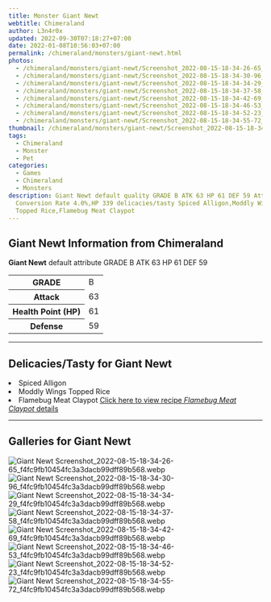 ```yaml
---
title: Monster Giant Newt
webtitle: Chimeraland
author: L3n4r0x
updated: 2022-09-30T07:18:27+07:00
date: 2022-01-08T10:56:03+07:00
permalink: /chimeraland/monsters/giant-newt.html
photos:
  - /chimeraland/monsters/giant-newt/Screenshot_2022-08-15-18-34-26-65_f4fc9fb10454fc3a3dacb99dff89b568.webp
  - /chimeraland/monsters/giant-newt/Screenshot_2022-08-15-18-34-30-96_f4fc9fb10454fc3a3dacb99dff89b568.webp
  - /chimeraland/monsters/giant-newt/Screenshot_2022-08-15-18-34-34-29_f4fc9fb10454fc3a3dacb99dff89b568.webp
  - /chimeraland/monsters/giant-newt/Screenshot_2022-08-15-18-34-37-58_f4fc9fb10454fc3a3dacb99dff89b568.webp
  - /chimeraland/monsters/giant-newt/Screenshot_2022-08-15-18-34-42-69_f4fc9fb10454fc3a3dacb99dff89b568.webp
  - /chimeraland/monsters/giant-newt/Screenshot_2022-08-15-18-34-46-53_f4fc9fb10454fc3a3dacb99dff89b568.webp
  - /chimeraland/monsters/giant-newt/Screenshot_2022-08-15-18-34-52-23_f4fc9fb10454fc3a3dacb99dff89b568.webp
  - /chimeraland/monsters/giant-newt/Screenshot_2022-08-15-18-34-55-72_f4fc9fb10454fc3a3dacb99dff89b568.webp
thumbnail: /chimeraland/monsters/giant-newt/Screenshot_2022-08-15-18-34-26-65_f4fc9fb10454fc3a3dacb99dff89b568.webp
tags:
  - Chimeraland
  - Monster
  - Pet
categories:
  - Games
  - Chimeraland
  - Monsters
description: Giant Newt default quality GRADE B ATK 63 HP 61 DEF 59 Attributes
  Conversion Rate 4.0%,HP 339 delicacies/tasty Spiced Alligon,Moddly Wings
  Topped Rice,Flamebug Meat Claypot
---
```


<section id="bootstrap-wrapper"><link rel="stylesheet" href="https://cdn.statically.io/gh/dimaslanjaka/Web-Manajemen/40ac3225/css/bootstrap-4.5-wrapper.css"/><h2>Giant Newt Information from Chimeraland</h2><p><b>Giant Newt</b> default attribute GRADE B ATK 63 HP 61 DEF 59<table><tr><th>GRADE</th><td>B</td></tr><tr><th>Attack</th><td>63</td></tr><tr><th>Health Point (HP)</th><td>61</td></tr><tr><th>Defense</th><td>59</td></tr></table></p><hr/><h2>Delicacies/Tasty for Giant Newt</h2><li class="d-flex justify-content-between">Spiced Alligon </li><li class="d-flex justify-content-between">Moddly Wings Topped Rice </li><li class="d-flex justify-content-between">Flamebug Meat Claypot <a href="/chimeraland/recipes/flamebug-meat-claypot.html">Click here to view recipe <i>Flamebug Meat Claypot</i> details</a></li><hr/><div id="gallery"><h2>Galleries for Giant Newt</h2><div class="row"><div class="col-lg-6 col-12"><img src="/chimeraland/monsters/giant-newt/Screenshot_2022-08-15-18-34-26-65_f4fc9fb10454fc3a3dacb99dff89b568.webp" alt="Giant Newt Screenshot_2022-08-15-18-34-26-65_f4fc9fb10454fc3a3dacb99dff89b568.webp"/></div><div class="col-lg-6 col-12"><img src="/chimeraland/monsters/giant-newt/Screenshot_2022-08-15-18-34-30-96_f4fc9fb10454fc3a3dacb99dff89b568.webp" alt="Giant Newt Screenshot_2022-08-15-18-34-30-96_f4fc9fb10454fc3a3dacb99dff89b568.webp"/></div><div class="col-lg-6 col-12"><img src="/chimeraland/monsters/giant-newt/Screenshot_2022-08-15-18-34-34-29_f4fc9fb10454fc3a3dacb99dff89b568.webp" alt="Giant Newt Screenshot_2022-08-15-18-34-34-29_f4fc9fb10454fc3a3dacb99dff89b568.webp"/></div><div class="col-lg-6 col-12"><img src="/chimeraland/monsters/giant-newt/Screenshot_2022-08-15-18-34-37-58_f4fc9fb10454fc3a3dacb99dff89b568.webp" alt="Giant Newt Screenshot_2022-08-15-18-34-37-58_f4fc9fb10454fc3a3dacb99dff89b568.webp"/></div><div class="col-lg-6 col-12"><img src="/chimeraland/monsters/giant-newt/Screenshot_2022-08-15-18-34-42-69_f4fc9fb10454fc3a3dacb99dff89b568.webp" alt="Giant Newt Screenshot_2022-08-15-18-34-42-69_f4fc9fb10454fc3a3dacb99dff89b568.webp"/></div><div class="col-lg-6 col-12"><img src="/chimeraland/monsters/giant-newt/Screenshot_2022-08-15-18-34-46-53_f4fc9fb10454fc3a3dacb99dff89b568.webp" alt="Giant Newt Screenshot_2022-08-15-18-34-46-53_f4fc9fb10454fc3a3dacb99dff89b568.webp"/></div><div class="col-lg-6 col-12"><img src="/chimeraland/monsters/giant-newt/Screenshot_2022-08-15-18-34-52-23_f4fc9fb10454fc3a3dacb99dff89b568.webp" alt="Giant Newt Screenshot_2022-08-15-18-34-52-23_f4fc9fb10454fc3a3dacb99dff89b568.webp"/></div><div class="col-lg-6 col-12"><img src="/chimeraland/monsters/giant-newt/Screenshot_2022-08-15-18-34-55-72_f4fc9fb10454fc3a3dacb99dff89b568.webp" alt="Giant Newt Screenshot_2022-08-15-18-34-55-72_f4fc9fb10454fc3a3dacb99dff89b568.webp"/></div></div></div></section>